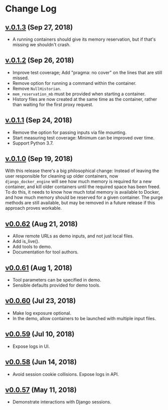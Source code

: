 # Change Log

## [v.0.1.3](https://pypi.org/project/django-docker-engine/0.1.3/) (Sep 27, 2018)

* A running containers should give its memory reservation, but if that's missing
  we shouldn't crash.


## [v.0.1.2](https://pypi.org/project/django-docker-engine/0.1.2/) (Sep 26, 2018)

* Improve test coverage; Add "pragma: no cover" on the lines that are still missed.
* Remove option for running a command within the container.
* Remove `NullHistorian`.
* `mem_reservation_mb` must be provided when starting a container.
* History files are now created at the same time as the container,
  rather than waiting for the first proxy request.


## [v.0.1.1](https://pypi.org/project/django-docker-engine/0.1.1/) (Sep 24, 2018)

* Remove the option for passing inputs via file mounting.
* Start measuring test coverage: Minimum can be improved over time.
* Support Python 3.7.


## [v.0.1.0](https://pypi.org/project/django-docker-engine/0.1.0/) (Sep 19, 2018)

With this release there's a big philosophical change: Instead of leaving the
user responsible for cleaning up older containers, now `django_docker_engine`
will see how much memory is required for a new container, and kill older
containers until the required space has been freed.
To do this, it needs to know how much total memory is available to Docker, and
how much memory should be reserved for a given container. The purge methods
are still available, but may be removed in a future release if this approach
proves workable.


## [v0.0.62](https://pypi.org/project/django-docker-engine/0.0.62/) (Aug 21, 2018)

* Allow remote URLs as demo inputs, and not just local files.
* Add is_live().
* Add tools to demo.
* Documentation for tool authors.


## [v0.0.61](https://pypi.org/project/django-docker-engine/0.0.61/) (Aug 1, 2018)

* Tool parameters can be specified in demo.
* Sensible defaults provided for demo tools.


## [v0.0.60](https://pypi.org/project/django-docker-engine/0.0.60/) (Jul 23, 2018)

* Make log exposure optional.
* In the demo, allow containers to be launched with multiple input files.


## [v0.0.59](https://pypi.org/project/django-docker-engine/0.0.59/) (Jul 10, 2018)

* Expose logs in UI.


## [v0.0.58](https://pypi.org/project/django-docker-engine/0.0.58/) (Jun 14, 2018)

* Avoid session cookie collisions. Expose logs in API.


## [v0.0.57](https://pypi.org/project/django-docker-engine/0.0.57/) (May 11, 2018)

* Demonstrate interactions with Django sessions.
